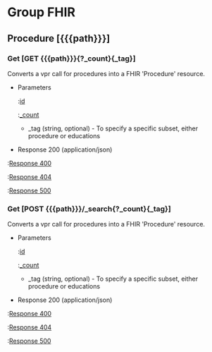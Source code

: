 # Group FHIR

## Procedure [{{{path}}}]

### Get [GET {{{path}}}{?_count}{_tag}]

Converts a vpr call for procedures into a FHIR 'Procedure' resource.

+ Parameters

    :[id]({{{common}}}/parameters/fhir.id.md)

    :[_count]({{{common}}}/parameters/count.md)

	+ _tag (string, optional) - To specify a specific subset, either procedure or educations


+ Response 200 (application/json)

:[Response 400]({{{common}}}/responses/400.md)

:[Response 404]({{{common}}}/responses/404.md)

:[Response 500]({{{common}}}/responses/500.md)

### Get [POST {{{path}}}/_search{?_count}{_tag}]

Converts a vpr call for procedures into a FHIR 'Procedure' resource.

+ Parameters

    :[id]({{{common}}}/parameters/fhir.id.md)

    :[_count]({{{common}}}/parameters/count.md)

	+ _tag (string, optional) - To specify a specific subset, either procedure or educations


+ Response 200 (application/json)

:[Response 400]({{{common}}}/responses/400.md)

:[Response 404]({{{common}}}/responses/404.md)

:[Response 500]({{{common}}}/responses/500.md)


